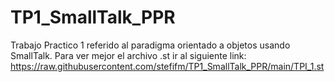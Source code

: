# TP1_SmallTalk_PPR

Trabajo Practico 1 referido al paradigma orientado a objetos usando SmallTalk. 
Para ver mejor el archivo .st ir al siguiente link: https://raw.githubusercontent.com/stefifm/TP1_SmallTalk_PPR/main/TPI_1.st
